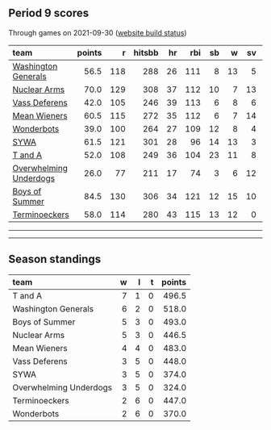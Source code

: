 

## Period 9 scores

Through games on 2021-09-30 ([website build status](https://github.com/brian-bot/pl-site/actions))


|team                                              | points|   r| hitsbb| hr| rbi| sb|  w| sv|  so|   era|  whip|
|:-------------------------------------------------|------:|---:|------:|--:|---:|--:|--:|--:|---:|-----:|-----:|
|[Washington Generals](./washingtongenerals)       |   56.5| 118|    288| 26| 111|  8| 13|  5| 132| 3.490| 1.120|
|[Nuclear Arms](./nucleararms)                     |   70.0| 129|    308| 37| 112| 10|  7| 13| 169| 3.901| 1.232|
|[Vass Deferens](./vassdeferens)                   |   42.0| 105|    246| 39| 113|  6|  8|  6| 143| 4.693| 1.273|
|[Mean Wieners](./meanwieners)                     |   60.5| 115|    272| 35| 112|  6|  7| 14| 154| 3.551| 1.169|
|[Wonderbots](./wonderbots)                        |   39.0| 100|    264| 27| 109| 12|  8|  4| 140| 4.217| 1.197|
|[SYWA](./sywa)                                    |   61.5| 121|    301| 28|  96| 14| 13|  3| 148| 3.359| 1.169|
|[T and A](./tanda)                                |   52.0| 108|    249| 36| 104| 23| 11|  8| 189| 4.872| 1.336|
|[Overwhelming Underdogs](./overwhelmingunderdogs) |   26.0|  77|    211| 17|  74|  3|  6| 12| 150| 4.242| 1.249|
|[Boys of Summer](./boysofsummer)                  |   84.5| 130|    306| 34| 121| 12| 15| 10| 161| 3.051| 1.141|
|[Terminoeckers](./terminoeckers)                  |   58.0| 114|    280| 43| 115| 13| 12|  0| 153| 3.914| 1.349|

* * *
* * *

## Season standings


|team                   |  w|  l|  t| points|
|:----------------------|--:|--:|--:|------:|
|T and A                |  7|  1|  0|  496.5|
|Washington Generals    |  6|  2|  0|  518.0|
|Boys of Summer         |  5|  3|  0|  493.0|
|Nuclear Arms           |  5|  3|  0|  446.5|
|Mean Wieners           |  4|  4|  0|  483.0|
|Vass Deferens          |  3|  5|  0|  448.0|
|SYWA                   |  3|  5|  0|  374.0|
|Overwhelming Underdogs |  3|  5|  0|  324.0|
|Terminoeckers          |  2|  6|  0|  447.0|
|Wonderbots             |  2|  6|  0|  370.0|


